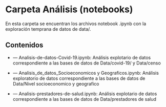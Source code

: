 # Carpeta Análisis (notebooks)
En esta carpeta se encuentran los archivos notebook .ipynb con la exploración temprana de datos de data/.

## Contenidos
* — Analisis-de-datos-Covid-19.ipynb: Análisis explotario de datos correspondiente a las bases de datos de Data/covid-19/ y Data/censo

* — Analisis_de_datos_Socioeconomicos y Geograficos.ipynb: Análisis exploratorio de datos correspondiente a las bases de datos de Data/Nivel socioeconomico y geografico

* — Analisis-prestadores-de-salud.ipynb: Análisis explotario de datos correspondiente a las bases de datos de Data/prestadores de salud
